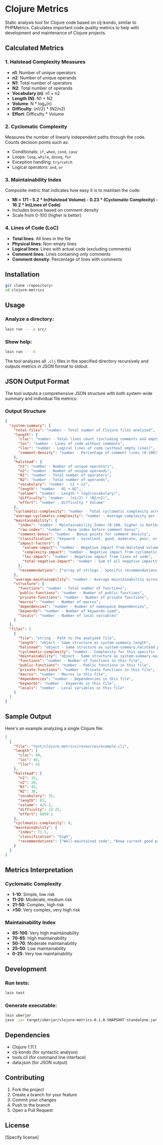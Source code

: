 # Clojure Metrics

Static analysis tool for Clojure code based on clj-kondo, similar to PHPMetrics. Calculates important code quality metrics to help with development and maintenance of Clojure projects.

## Calculated Metrics

### 1. Halstead Complexity Measures
- **n1**: Number of unique operators
- **n2**: Number of unique operands  
- **N1**: Total number of operators
- **N2**: Total number of operands
- **Vocabulary (n)**: n1 + n2
- **Length (N)**: N1 + N2
- **Volume**: N * log₂(n)
- **Difficulty**: (n1/2) * (N2/n2)
- **Effort**: Difficulty * Volume

### 2. Cyclomatic Complexity
Measures the number of linearly independent paths through the code. Counts decision points such as:
- Conditionals: `if`, `when`, `cond`, `case`
- Loops: `loop`, `while`, `doseq`, `for`
- Exception handling: `try/catch`
- Logical operators: `and`, `or`

### 3. Maintainability Index
Composite metric that indicates how easy it is to maintain the code:
- **MI = 171 - 5.2 * ln(Halstead Volume) - 0.23 * (Cyclomatic Complexity) - 16.2 * ln(Lines of Code)**
- Includes bonus based on comment density
- Scale from 0-100 (higher is better)

### 4. Lines of Code (LoC)
- **Total lines**: All lines in the file
- **Physical lines**: Non-empty lines
- **Logical lines**: Lines with actual code (excluding comments)
- **Comment lines**: Lines containing only comments
- **Comment density**: Percentage of lines with comments

## Installation

```bash
git clone <repository>
cd clojure-metrics
```

## Usage

### Analyze a directory:
```bash
lein run -- -p src/
```

### Show help:
```bash
lein run -- -h
```

The tool analyzes all `.clj` files in the specified directory recursively and outputs metrics in JSON format to stdout.

## JSON Output Format

The tool outputs a comprehensive JSON structure with both system-wide summary and individual file metrics:

### Output Structure

```json
{
  "system-summary": {
    "total-files": "number - Total number of Clojure files analyzed",
    "length": {
      "cloc": "number - Total lines count (including comments and empty lines)",
      "loc": "number - Lines of code without comments", 
      "lloc": "number - Logical lines of code (without empty lines)",
      "comment-density": "number - Percentage of comment lines (0-100)"
    },
    "halstead": {
      "n1": "number - Number of unique operators",
      "n2": "number - Number of unique operands",
      "N1": "number - Total number of operators", 
      "N2": "number - Total number of operands",
      "vocabulary": "number - n1 + n2",
      "length": "number - N1 + N2",
      "volume": "number - Length * log2(vocabulary)",
      "difficulty": "number - (n1/2) * (N2/n2)",
      "effort": "number - Difficulty * Volume"
    },
    "cyclomatic-complexity": "number - Total cyclomatic complexity across all functions",
    "average-cyclomatic-complexity": "number - Average complexity per function",
    "maintainability": {
      "index": "number - Maintainability Index (0-100, higher is better)",
      "raw-index": "number - Base index before comment bonus",
      "comment-bonus": "number - Bonus points for comment density", 
      "classification": "keyword - excellent, good, moderate, poor, or critical",
      "impact-factors": {
        "volume-impact": "number - Negative impact from Halstead volume",
        "complexity-impact": "number - Negative impact from cyclomatic complexity",
        "loc-impact": "number - Negative impact from lines of code",
        "total-negative-impact": "number - Sum of all negative impacts"
      },
      "recommendations": ["array of strings - Specific recommendations for improvement"]
    },
    "average-maintainability": "number - Average maintainability across all files",
    "structure": {
      "functions": "number - Total number of functions",
      "public-functions": "number - Number of public functions", 
      "private-functions": "number - Number of private functions",
      "macros": "number - Number of macros",
      "dependencies": "number - Number of namespace dependencies",
      "keywords": "number - Number of keywords used",
      "locals": "number - Number of local variables"
    }
  },
  "files": [
    {
      "file": "string - Path to the analyzed file",
      "length": "object - Same structure as system-summary.length",
      "halstead": "object - Same structure as system-summary.halstead plus unique-operators and unique-operands arrays",
      "cyclomatic-complexity": "number - Complexity for this specific file",
      "maintainability": "object - Same structure as system-summary.maintainability", 
      "functions": "number - Number of functions in this file",
      "public-functions": "number - Public functions in this file",
      "private-functions": "number - Private functions in this file", 
      "macros": "number - Macros in this file",
      "dependencies": "number - Dependencies in this file",
      "keywords": "number - Keywords in this file",
      "locals": "number - Local variables in this file"
    }
  ]
}
```

## Sample Output

Here's an example analyzing a single Clojure file:

```json
[
  {
    "file": "test/clojure_metrics/resources/example.clj",
    "length": {
      "cloc": 49,
      "loc": 46,
      "lloc": 42
    },
    "halstead": {
      "n1": 15,
      "n2": 20,
      "N1": 45,
      "N2": 38,
      "vocabulary": 35,
      "length": 83,
      "volume": 425.2,
      "difficulty": 14.25,
      "effort": 6059.1
    },
    "cyclomatic-complexity": 8,
    "maintainability": {
      "index": 73.5,
      "classification": "high",
      "recommendations": ["Well-maintained code", "Keep current good practices"]
    }
  }
]
```

## Metrics Interpretation

### Cyclomatic Complexity
- **1-10**: Simple, low risk
- **11-20**: Moderate, medium risk
- **21-50**: Complex, high risk
- **>50**: Very complex, very high risk

### Maintainability Index
- **85-100**: Very high maintainability
- **70-85**: High maintainability
- **50-70**: Moderate maintainability
- **25-50**: Low maintainability
- **0-25**: Very low maintainability

## Development

### Run tests:
```bash
lein test
```

### Generate executable:
```bash
lein uberjar
java -jar target/uberjar/clojure-metrics-0.1.0-SNAPSHOT-standalone.jar -p src/
```

## Dependencies

- Clojure 1.11.1
- clj-kondo (for syntactic analysis)
- tools.cli (for command line interface)
- data.json (for JSON output)

## Contributing

1. Fork the project
2. Create a branch for your feature
3. Commit your changes
4. Push to the branch
5. Open a Pull Request

## License

[Specify license]
